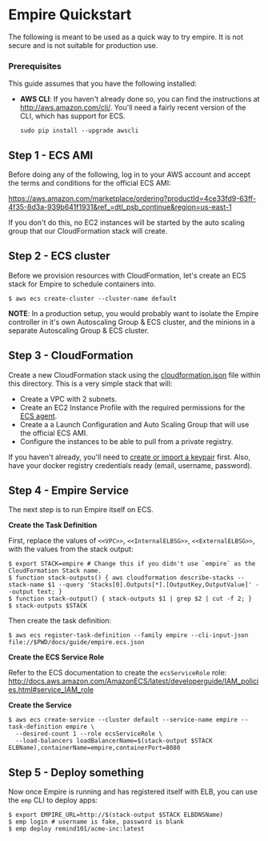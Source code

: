 # Empire Quickstart

The following is meant to be used as a quick way to try empire. It is not secure and is not suitable for production use.

### Prerequisites

This guide assumes that you have the following installed:

* **AWS CLI**: If you haven't already done so, you can find the instructions at http://aws.amazon.com/cli/. You'll need a fairly recent version of the CLI, which has support for ECS.

  ```console
  sudo pip install --upgrade awscli
  ```

## Step 1 - ECS AMI

Before doing any of the following, log in to your AWS account and accept the terms and conditions for the official ECS AMI:

https://aws.amazon.com/marketplace/ordering?productId=4ce33fd9-63ff-4f35-8d3a-939b641f1931&ref_=dtl_psb_continue&region=us-east-1

If you don't do this, no EC2 instances will be started by the auto scaling group that our CloudFormation stack will create.

## Step 2 - ECS cluster

Before we provision resources with CloudFormation, let's create an ECS stack for Empire to schedule containers into.

```console
$ aws ecs create-cluster --cluster-name default
```

**NOTE**: In a production setup, you would probably want to isolate the Empire controller in it's own Autoscaling Group & ECS cluster, and the minions in a separate Autoscaling Group & ECS cluster.

## Step 3 - CloudFormation

Create a new CloudFormation stack using the [cloudformation.json](./cloudformation.json) file within this directory. This is a very simple stack that will:

* Create a VPC with 2 subnets.
* Create an EC2 Instance Profile with the required permissions for the [ECS agent](https://github.com/aws/amazon-ecs-agent).
* Create a a Launch Configuration and Auto Scaling Group that will use the official ECS AMI.
* Configure the instances to be able to pull from a private registry.

If you haven't already, you'll need to [create or import a keypair](http://docs.aws.amazon.com/AWSEC2/latest/UserGuide/ec2-key-pairs.html) first. Also, have your docker registry credentials ready (email, username, password).

## Step 4 - Empire Service

The next step is to run Empire itself on ECS.

**Create the Task Definition**

First, replace the values of `<<VPC>>`, `<<InternalELBSG>>`, `<<ExternalELBSG>>`, with the values from the stack output:

```console
$ export STACK=empire # Change this if you didn't use `empire` as the CloudFormation Stack name.
$ function stack-outputs() { aws cloudformation describe-stacks --stack-name $1 --query 'Stacks[0].Outputs[*].[OutputKey,OutputValue]' --output text; }
$ function stack-output() { stack-outputs $1 | grep $2 | cut -f 2; }
$ stack-outputs $STACK
```

Then create the task definition:

```console
$ aws ecs register-task-definition --family empire --cli-input-json file://$PWD/docs/guide/empire.ecs.json
```

**Create the ECS Service Role**

Refer to the ECS documentation to create the `ecsServiceRole` role: http://docs.aws.amazon.com/AmazonECS/latest/developerguide/IAM_policies.html#service_IAM_role

**Create the Service**

```console
$ aws ecs create-service --cluster default --service-name empire --task-definition empire \
  --desired-count 1 --role ecsServiceRole \
  --load-balancers loadBalancerName=$(stack-output $STACK ELBName),containerName=empire,containerPort=8080
```

## Step 5 - Deploy something

Now once Empire is running and has registered itself with ELB, you can use the `emp` CLI to deploy apps:

```console
$ export EMPIRE_URL=http://$(stack-output $STACK ELBDNSName)
$ emp login # username is fake, password is blank
$ emp deploy remind101/acme-inc:latest
```
